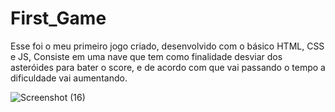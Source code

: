 # First_Game
Esse foi o meu primeiro jogo criado, desenvolvido com o básico HTML, CSS e JS, Consiste em uma nave que tem como finalidade desviar dos asteróides para bater o score, e de acordo com que vai passando o tempo a dificuldade vai aumentando.

![Screenshot (16)](https://github.com/user-attachments/assets/ffb3c2ee-e735-489f-8c14-b8b60e829fd9)
